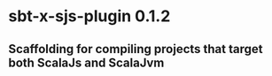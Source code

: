 # sbt-x-sjs-plugin 0.1.2
## Scaffolding for compiling projects that target both ScalaJs and ScalaJvm









